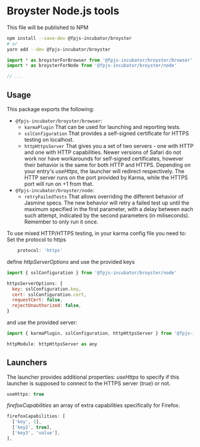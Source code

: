 # Broyster Node.js tools

This file will be published to NPM

```bash
npm install --save-dev @fpjs-incubator/broyster
# or
yarn add --dev @fpjs-incubator/broyster
```

```js
import * as broysterForBrowser from '@fpjs-incubator/broyster/browser'
import * as broysterForNode from '@fpjs-incubator/broyster/node'

// ...
```

## Usage

This package exports the following:

- `@fpjs-incubator/broyster/browser`:
    - `karmaPlugin` That can be used for launching and reporting tests.
    - `sslConfiguration` That provides a self-signed certificate for HTTPS testing on localhost.
    - `httpHttpsServer` That gives you a set of two servers - one with HTTP and one with HTTP capabilities.
        Newer versions of Safari do not work nor have workarounds for self-signed certificates, however their behavior is the same for both HTTP and HTTPS. Depending on your entry's *useHttps*, the launcher will redirect respectively.
        The HTTP server runs on the port provided by Karma, while the HTTPS port will run on +1 from that.
- `@fpjs-incubator/broyster/node`:
    - `retryFailedTests` That allows overriding the different behavior of Jasmine specs. The new behavior will retry a failed test up until the maximum specified in the first parameter, with a delay between each such attempt, indicated by the second parameters (in miliseconds). Remember to only run it once.

To use mixed HTTP/HTTPS testing, in your karma config file you need to:
Set the protocol to https

``` js
    protocol: 'https'
```

define *httpServerOptions* and use the provided keys

``` js
import { sslConfiguration } from '@fpjs-incubator/broyster/node'

httpsServerOptions: {
  key: sslConfiguration.key,
  cert: sslConfiguration.cert,
  requestCert: false,
  rejectUnauthorized: false,
}
```

and use the provided server:

``` js
import { karmaPlugin, sslConfiguration, httpHttpsServer } from '@fpjs-incubator/broyster/node'

httpModule: httpHttpsServer as any
```

## Launchers

The launcher provides additional properties:
*useHttps* to specify if this launcher is supposed to connect to the HTTPS server (*true*) or not.

``` js
useHttps: true
```

*firefoxCapabilities* an array of extra capabilities specifically for Firefox.

``` js
firefoxCapabilities: [
  ['key', 1],
  ['key2', true],
  ['key3', 'value'],
],
```
